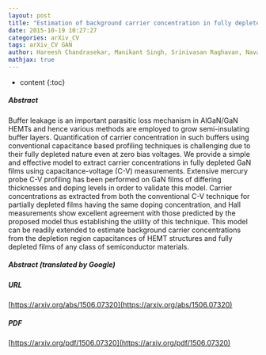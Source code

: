 ```yaml
---
layout: post
title: "Estimation of background carrier concentration in fully depleted GaN films"
date: 2015-10-19 10:27:27
categories: arXiv_CV
tags: arXiv_CV GAN
author: Hareesh Chandrasekar, Manikant Singh, Srinivasan Raghavan, Navakanta Bhat
mathjax: true
---
```


* content
{:toc}

##### Abstract
Buffer leakage is an important parasitic loss mechanism in AlGaN/GaN HEMTs and hence various methods are employed to grow semi-insulating buffer layers. Quantification of carrier concentration in such buffers using conventional capacitance based profiling techniques is challenging due to their fully depleted nature even at zero bias voltages. We provide a simple and effective model to extract carrier concentrations in fully depleted GaN films using capacitance-voltage (C-V) measurements. Extensive mercury probe C-V profiling has been performed on GaN films of differing thicknesses and doping levels in order to validate this model. Carrier concentrations as extracted from both the conventional C-V technique for partially depleted films having the same doping concentration, and Hall measurements show excellent agreement with those predicted by the proposed model thus establishing the utility of this technique. This model can be readily extended to estimate background carrier concentrations from the depletion region capacitances of HEMT structures and fully depleted films of any class of semiconductor materials.

##### Abstract (translated by Google)


##### URL
[https://arxiv.org/abs/1506.07320](https://arxiv.org/abs/1506.07320)

##### PDF
[https://arxiv.org/pdf/1506.07320](https://arxiv.org/pdf/1506.07320)

